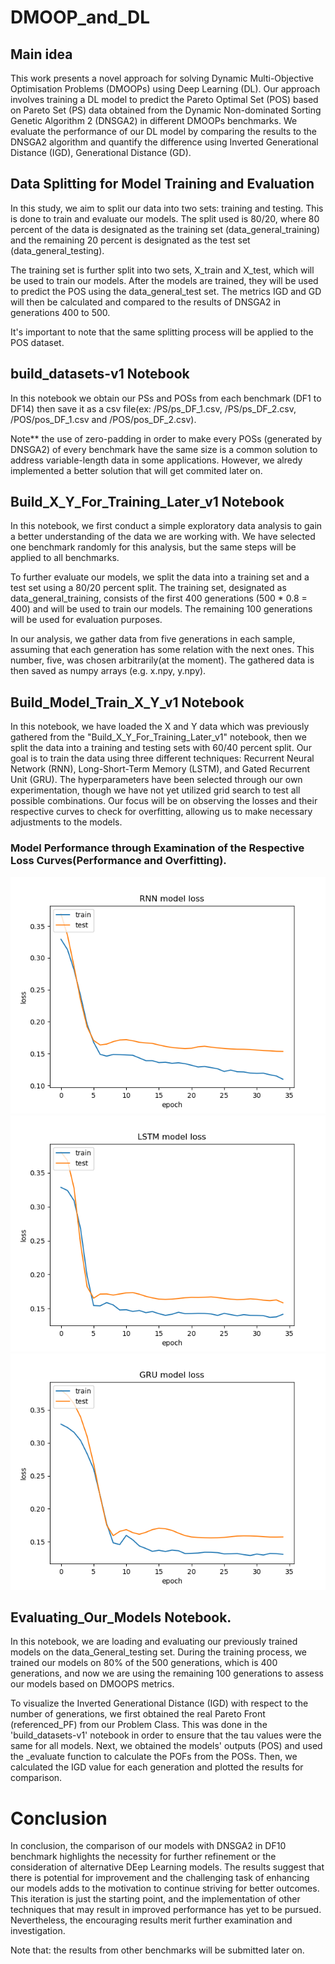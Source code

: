 # DMOOP_and_DL

## Main idea
This work presents a novel approach for solving Dynamic Multi-Objective Optimisation Problems (DMOOPs) using Deep Learning (DL). Our approach involves training a DL model to predict the Pareto Optimal Set (POS) based on Pareto Set (PS) data obtained from the Dynamic Non-dominated Sorting Genetic Algorithm 2 (DNSGA2) in different DMOOPs benchmarks. We evaluate the performance of our DL model by comparing the results to the DNSGA2 algorithm and quantify the difference using Inverted Generational Distance (IGD), Generational Distance (GD).

## Data Splitting for Model Training and Evaluation

In this study, we aim to split our data into two sets: training and testing. This is done to train and evaluate our models. The split used is 80/20, where 80 percent of the data is designated as the training set (data_general_training) and the remaining 20 percent is designated as the test set (data_general_testing).

The training set is further split into two sets, X_train and X_test, which will be used to train our models. After the models are trained, they will be used to predict the POS using the data_general_test set. The metrics IGD and GD will then be calculated and compared to the results of DNSGA2 in generations 400 to 500.

It's important to note that the same splitting process will be applied to the POS dataset.

## build_datasets-v1 Notebook
In this notebook we obtain our PSs and POSs from each benchmark (DF1 to DF14) then save it as a csv file(ex: /PS/ps_DF_1.csv, /PS/ps_DF_2.csv, /POS/pos_DF_1.csv and /POS/pos_DF_2.csv).

Note** the use of zero-padding in order to make every POSs (generated by DNSGA2) of every benchmark have the same size is a common solution to address variable-length data in some applications. However, we alredy implemented a better solution that will get commited later on.

## Build_X_Y_For_Training_Later_v1 Notebook
In this notebook, we first conduct a simple exploratory data analysis to gain a better understanding of the data we are working with. We have selected one benchmark randomly for this analysis, but the same steps will be applied to all benchmarks.

To further evaluate our models, we split the data into a training set and a test set using a 80/20 percent split. The training set, designated as data_general_training, consists of the first 400 generations (500 * 0.8 = 400) and will be used to train our models. The remaining 100 generations will be used for evaluation purposes.

In our analysis, we gather data from five generations in each sample, assuming that each generation has some relation with the next ones. This number, five, was chosen arbitrarily(at the moment). The gathered data is then saved as numpy arrays (e.g. x.npy, y.npy).

## Build_Model_Train_X_Y_v1 Notebook
In this notebook, we have loaded the X and Y data which was previously gathered from the "Build_X_Y_For_Training_Later_v1" notebook, then we split the data into a training and testing sets with 60/40 percent split. Our goal is to train the data using three different techniques: Recurrent Neural Network (RNN), Long-Short-Term Memory (LSTM), and Gated Recurrent Unit (GRU). The hyperparameters have been selected through our own experimentation, though we have not yet utilized grid search to test all possible combinations. Our focus will be on observing the losses and their respective curves to check for overfitting, allowing us to make necessary adjustments to the models.

### Model Performance through Examination of the Respective Loss Curves(Performance and Overfitting).
![RNN_model_loss_70_30](https://github.com/ilyesBoukraa/DMOOP_and_DL/blob/main/performance/RNN_model_loss_60_40_5_gen.png)
![LSTM](https://github.com/ilyesBoukraa/DMOOP_and_DL/blob/main/performance/LSTM_model_loss_60_40_5_gen.png)
![GRU](https://github.com/ilyesBoukraa/DMOOP_and_DL/blob/main/performance/GRU_model_loss_60_40_5_gen.png)

## Evaluating_Our_Models Notebook.
In this notebook, we are loading and evaluating our previously trained models on the data_General_testing set. During the training process, we trained our models on 80% of the 500 generations, which is 400 generations, and now we are using the remaining 100 generations to assess our models based on DMOOPS metrics.

To visualize the Inverted Generational Distance (IGD) with respect to the number of generations, we first obtained the real Pareto Front (referenced_PF) from our Problem Class. This was done in the 'build_datasets-v1' notebook in order to ensure that the tau values were the same for all models. Next, we obtained the models' outputs (POS) and used the _evaluate function to calculate the POFs from the POSs. Then, we calculated the IGD value for each generation and plotted the results for comparison.

# Conclusion
In conclusion, the comparison of our models with DNSGA2 in DF10 benchmark highlights the necessity for further refinement or the consideration of alternative DEep Learning models. The results suggest that there is potential for improvement and the challenging task of enhancing our models adds to the motivation to continue striving for better outcomes. This iteration is just the starting point, and the implementation of other techniques that may result in improved performance has yet to be pursued. Nevertheless, the encouraging results merit further examination and investigation.

Note that: the results from other benchmarks will be submitted later on.
